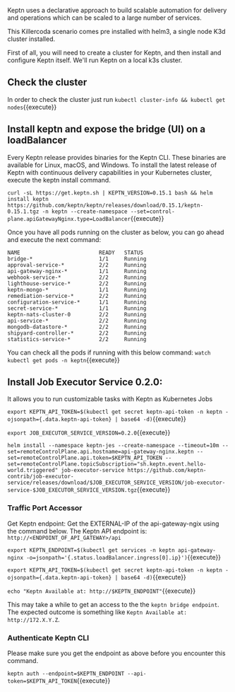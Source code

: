 Keptn uses a declarative approach to build scalable automation for delivery and operations which can be scaled to a large number of services.

This Killercoda scenario comes pre installed with helm3, a single node K3d cluster installed. 

First of all, you will need to create a cluster for Keptn, and then install and configure Keptn itself.
We'll run Keptn on a local k3s cluster.
## Check the cluster

In order to check the cluster just run  `kubectl cluster-info &&
kubectl get nodes`{{execute}}

 ## Install keptn and expose the bridge (UI) on a loadBalancer

 Every Keptn release provides binaries for the Keptn CLI. These binaries are available for Linux, macOS, and Windows.
 To install the latest release of Keptn with continuous delivery capabilities in your Kubernetes cluster, execute the keptn install command.

`curl -sL https://get.keptn.sh | KEPTN_VERSION=0.15.1 bash &&
helm install keptn https://github.com/keptn/keptn/releases/download/0.15.1/keptn-0.15.1.tgz -n keptn --create-namespace --set=control-plane.apiGatewayNginx.type=LoadBalancer`{{execute}}


Once you have all pods running on the cluster as below, you can go ahead and execute the next command:
```
NAME                         READY   STATUS
bridge-*                     1/1     Running
approval-service-*           2/2     Running
api-gateway-nginx-*          1/1     Running
webhook-service-*            2/2     Running
lighthouse-service-*         2/2     Running
keptn-mongo-*                1/1     Running
remediation-service-*        2/2     Running
configuration-service-*      1/1     Running
secret-service-*             1/1     Running
keptn-nats-cluster-0         2/2     Running
api-service-*                2/2     Running
mongodb-datastore-*          2/2     Running
shipyard-controller-*        2/2     Running
statistics-service-*         2/2     Running
```
You can check all the pods if running with this below command:
`watch kubectl get pods -n keptn`{{execute}}

## Install Job Executor Service 0.2.0:

It allows you to run customizable tasks with Keptn as Kubernetes Jobs

`export KEPTN_API_TOKEN=$(kubectl get secret keptn-api-token -n keptn -ojsonpath={.data.keptn-api-token} | base64 -d)`{{execute}}

`export JOB_EXECUTOR_SERVICE_VERSION=0.2.0`{{execute}}

`helm install --namespace keptn-jes --create-namespace --timeout=10m --set=remoteControlPlane.api.hostname=api-gateway-nginx.keptn --set=remoteControlPlane.api.token=$KEPTN_API_TOKEN --set=remoteControlPlane.topicSubscription="sh.keptn.event.hello-world.triggered" job-executor-service https://github.com/keptn-contrib/job-executor-service/releases/download/$JOB_EXECUTOR_SERVICE_VERSION/job-executor-service-$JOB_EXECUTOR_SERVICE_VERSION.tgz`{{execute}}

### Traffic Port Accessor 

<!-- `kubectl port-forward --address 0.0.0.0 service/api-gateway-nginx 80:80 -n keptn`{{execute}} -->

Get Keptn endpoint: Get the EXTERNAL-IP of the api-gateway-ngix using the command below. The Keptn API endpoint is: `http://<ENDPOINT_OF_API_GATEWAY>/api`

`export KEPTN_ENDPOINT=$(kubectl get services -n keptn api-gateway-nginx -o=jsonpath='{.status.loadBalancer.ingress[0].ip}')`{{execute}}

`export KEPTN_API_TOKEN=$(kubectl get secret keptn-api-token -n keptn -ojsonpath={.data.keptn-api-token} | base64 -d)`{{execute}}

`echo "Keptn Available at: http://$KEPTN_ENDPOINT"`{{execute}}

This may take a while to get an access to the the `keptn bridge endpoint`. The expected outcome is something like `Keptn Available at: http://172.X.Y.Z`.

### Authenticate Keptn CLI

Please make sure you get the endpoint as above before you encounter this command.

`keptn auth --endpoint=$KEPTN_ENDPOINT --api-token=$KEPTN_API_TOKEN`{{execute}}